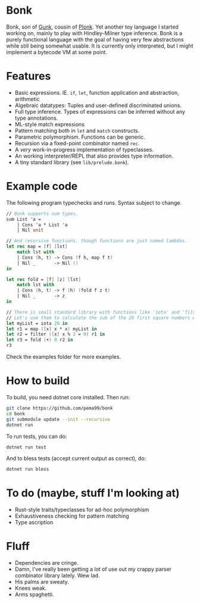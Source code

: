 # Bonk
Bonk, son of [Gunk](https://github.com/pema99/gunk), cousin of [Plonk](https://github.com/pema99/plonk).
Yet another toy language I started working on, mainly to play with Hindley-Milner type inference. Bonk is a purely functional language with the goal of having very few abstractions while still being somewhat usable. It is currently only interpreted, but I might implement a bytecode VM at some point.

# Features
- Basic expressions. IE. `if`, `let`, function application and abstraction, arithmetic
- Algebraic datatypes: Tuples and user-defined discriminated unions.
- Full type inference. Types of expressions can be inferred without any type annotations.
- ML-style match expressions
- Pattern matching both in `let` and `match` constructs.
- Parametric polymorphism. Functions can be generic.
- Recursion via a fixed-point combinator named `rec`.
- A _very_ work-in-progress implementation of typeclasses.
- An working interpreter/REPL that also provides type information.
- A tiny standard library (see `lib/prelude.bonk`).

# Example code
The following program typechecks and runs. Syntax subject to change.
```fs
// Bonk supports sum types.
sum List 'a =
    | Cons 'a * List 'a
    | Nil unit

// And recursive functions, though functions are just named lambdas.
let rec map = [f] [lst]
    match lst with
    | Cons (h, t) -> Cons (f h, map f t)
    | Nil _       -> Nil () 
in

let rec fold = [f] [z] [lst]
    match lst with
    | Cons (h, t) -> f (h) (fold f z t)
    | Nil _       -> z
in

// There is small standard library with functions like 'iota' and 'filter'.
// Let's use them to calculate the sub of the 20 first square numbers which are even:
let myList = iota 20 in
let r1 = map ([x] x * x) myList in
let r2 = filter ([x] x % 2 = 0) r1 in
let r3 = fold (+) 0 r2 in
r3
```
Check the examples folder for more examples.

# How to build
To build, you need dotnet core installed. Then run:
```sh
git clone https://github.com/pema99/bonk
cd bonk
git submodule update --init --recursive
dotnet run
```
To run tests, you can do:
```sh
dotnet run test
```
And to bless tests (accept current output as correct), do:
```sh
dotnet run bless
```

# To do (maybe, stuff I'm looking at)
- Rust-style traits/typeclasses for ad-hoc polymorphism
- Exhaustiveness checking for pattern matching
- Type ascription

# Fluff
- Dependencies are cringe.
- Damn, I've really been getting a lot of use out my crappy parser combinator library lately. Wew lad.
- His palms are sweaty.
- Knees weak.
- Arms spaghetti.
